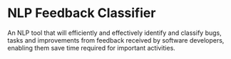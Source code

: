 # NLP Feedback Classifier

An NLP tool that will efficiently and effectively identify and classify bugs, tasks and  improvements from feedback received by software developers, enabling them save time required for  important activities. 
